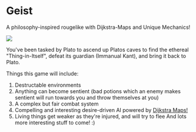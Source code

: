 # Geist
A philosophy-inspired rougelike with Dijkstra-Maps and Unique Mechanics!

![](ezgif.com-video-to-gif.gif)


You've been tasked by Plato to ascend up Platos caves to find the ethereal "Thing-in-Itself", defeat its guardian (Immanual Kant), and bring it back to Plato. 

Things this game will include: 

1. Destructable environments 
2. Anything can become sentient (bad potions which an enemy makes sentient will run towards you and throw themselves at you)
3. A complex but fair combat system
4. Compelling and interesting desire-driven AI powered by [Dijkstra Maps!](http://www.roguebasin.com/index.php?title=Dijkstra_Maps_Visualized)
5. Living things get weaker as they're injured, and will try to flee
And lots more interesting stuff to come! :) 
